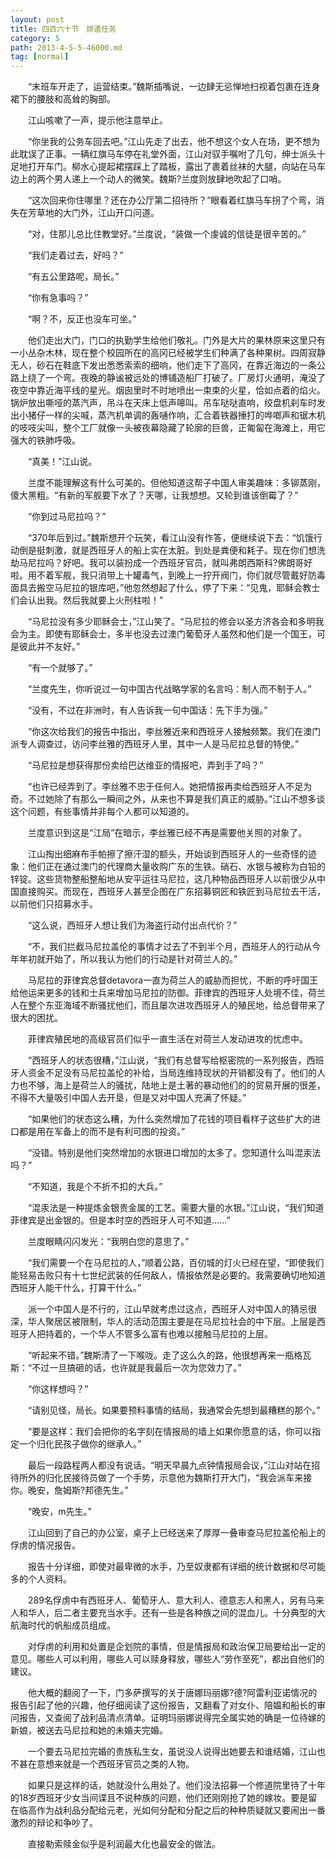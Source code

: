 ```yaml
---
layout: post
title: 四百六十节　排遣任务
category: 5
path: 2013-4-5-5-46000.md
tag: [normal]
---
```


　　“末班车开走了，运营结束。”魏斯插嘴说，一边肆无忌惮地扫视着包裹在连身裙下的腰肢和高耸的胸部。

　　江山咳嗽了一声，提示他注意举止。

　　“你坐我的公务车回去吧。”江山先走了出去，他不想这个女人在场，更不想为此耽误了正事。一辆红旗马车停在礼堂外面，江山对驭手嘱咐了几句，绅士派头十足地打开车门。柳水心提起裙摆踩上了踏板，露出了裹着丝袜的大腿，向站在马车边上的两个男人递上一个动人的微笑。魏斯?兰度则放肆地吹起了口哨。

　　“这次回来你住哪里？还在办公厅第二招待所？”眼看着红旗马车拐了个弯，消失在芳草地的大门外，江山开口问道。

　　“对，住那儿总比住教堂好。”兰度说，“装做一个虔诚的信徒是很辛苦的。”

　　“我们走着过去，好吗？”

　　“有五公里路呢，局长。”

　　“你有急事吗？”

　　“啊？不，反正也没车可坐。”

　　他们走出大门，门口的执勤学生给他们敬礼。门外是大片的果林原来这里只有一小丛杂木林，现在整个校园所在的高冈已经被学生们种满了各种果树。四周寂静无人，砂石在鞋底下发出悉悉索索的细响，他们走下了高冈，在靠近海边的一条公路上绕了一个弯。夜晚的静谧被远处的博铺造船厂打破了。厂房灯火通明，淹没了夜空中靠近海平线的星光。烟囱里时不时地喷出一束束的火星，恰如点着的焰火。锅炉放出嘶哑的蒸汽声，吊斗在天床上低声嗥叫。吊车哒哒直响，绞盘机刹车时发出小猪仔一样的尖喊，蒸汽机单调的轰嗵作响，汇合着铁器捶打的哗啷声和锯木机的吱吱尖叫，整个工厂就像一头被夜幕隐藏了轮廓的巨兽，正匍匐在海滩上，用它强大的铁肺呼吸。

　　“真美！”江山说。

　　兰度不能理解这有什么可美的。但他知道这帮子中国人审美趣味：多铆蒸刚，傻大黑粗。“有新的军舰要下水了？天哪，让我想想。又轮到谁该倒霉了？”

　　“你到过马尼拉吗？”

　　“370年后到过。”魏斯想开个玩笑，看江山没有作答，便继续说下去：“饥饿行动倒是挺刺激，就是西班牙人的船上实在太脏。到处是粪便和耗子。现在你们想洗劫马尼拉吗？好吧。我可以装扮成一个西班牙官员，就叫弗朗西斯科?佛朗哥好啦。用不着军舰，我只消带上十罐毒气，到晚上一拧开阀门，你们就尽管戴好防毒面具去搬空马尼拉的银库吧，”他忽然想起了什么，停了下来：“见鬼，耶稣会教士们会认出我。然后我就要上火刑柱啦！”

　　“马尼拉没有多少耶稣会士，”江山笑了。“马尼拉的修会以圣方济各会和多明我会为主。即使有耶稣会士，多半也没去过澳门葡萄牙人虽然和他们是一个国王，可是彼此并不友好。”

　　“有一个就够了。”

　　“兰度先生，你听说过一句中国古代战略学家的名言吗：制人而不制于人。”

　　“没有，不过在非洲时，有人告诉我一句中国话：先下手为强。”

　　“你这次给我们的报告中指出，李丝雅近来和西班牙人接触频繁。我们在澳门派专人调查过，访问李丝雅的西班牙人里，其中一人是马尼拉总督的特使。”

　　“马尼拉是想获得那份卖给巴达维亚的情报吧，弄到手了吗？”

　　“也许已经弄到了。李丝雅不忠于任何人。她把情报再卖给西班牙人不足为奇。不过她除了有那么一瞬间之外，从来也不算是我们真正的威胁。”江山不想多谈这个问题，有些事情并非每个人都可以知道的。

　　兰度意识到这是“江局”在暗示，李丝雅已经不再是需要他关照的对象了。

　　江山掏出细麻布手帕擦了擦汗湿的额头，开始谈到西班牙人的一些奇怪的迹象：他们正在通过澳门的代理商大量收购广东的生铁。硝石、水银与被称为白铅的锌锭。这些货物整船整船地从安平运往马尼拉，这几种物品西班牙人以前很少从中国直接购买。而现在，西班牙人甚至企图在广东招募铜匠和铁匠到马尼拉去干活，以前他们只招募水手。

　　“这么说，西班牙人想让我们为海盗行动付出点代价？”

　　“不，我们拦截马尼拉盖伦的事情才过去了不到半个月，西班牙人的行动从今年年初就开始了，所以我认为他们的行动是针对荷兰人的。”

　　马尼拉的菲律宾总督detavora一直为荷兰人的威胁而担忧，不断的呼吁国王给他运来更多的钱和士兵来增加马尼拉的防御。菲律宾的西班牙人处境不佳，荷兰人在整个东亚海域不断骚扰他们，而且屡次进攻西班牙人的殖民地，给总督带来了很大的困扰。

　　菲律宾殖民地的高级官员们似乎一直生活在对荷兰人发动进攻的忧虑中。

　　“西班牙人的状态很糟，”江山说，“我们有总督写给枢密院的一系列报告，西班牙人资金不足没有马尼拉盖伦的补给，当局连维持现状的开销都没有了。他们的人力也不够，海上是荷兰人的骚扰，陆地上是土著的暴动他们的的贸易开展的很差，不得不大量吸引中国人去开垦，但是又对中国人充满了怀疑。”

　　“如果他们的状态这么糟，为什么突然增加了花钱的项目看样子这些扩大的进口都是用在军备上的而不是有利可图的投资。”

　　“没错。特别是他们突然增加的水银进口增加的太多了。您知道什么叫混汞法吗？”

　　“不知道，我是个不折不扣的大兵。”

　　“混汞法是一种提炼金银贵金属的工艺。需要大量的水银。”江山说，“我们知道菲律宾是出金银的。但是本时空的西班牙人可不知道……”

　　兰度眼睛闪闪发光：“我明白您的意思了。”

　　“我们需要一个在马尼拉的人，”顺着公路，百仞城的灯火已经在望，“即使我们能轻易击败只有十七世纪武装的任何敌人，情报依然是必要的。我需要确切地知道西班牙人能干什么，打算干什么。”

　　派一个中国人是不行的，江山早就考虑过这点，西班牙人对中国人的猜忌很深，华人聚居区被限制，华人的活动范围主要是在马尼拉社会的中下层。上层是西班牙人把持着的，一个华人不管多么富有也难以接触马尼拉的上层。

　　“听起来不错。”魏斯清了一下喉咙。走了这么久的路，他很想再来一瓶格瓦斯：“不过一旦搞砸的话，也许就是我最后一次为您效力了。”

　　“你这样想吗？”

　　“请别见怪，局长。如果要预料事情的结局，我通常会先想到最糟糕的那个。”

　　“要是这样：我们会把你的名字刻在情报局的墙上如果你愿意的话，你可以指定一个归化民孩子做你的继承人。”

　　最后一段路程两人都没有说话。“明天早晨九点钟情报局会议，”江山对站在招待所外的归化民接待员做了一个手势，示意他为魏斯打开大门，“我会派车来接你。晚安，詹姆斯?邦德先生。”

　　“晚安，m先生。”

　　江山回到了自己的办公室，桌子上已经送来了厚厚一叠审查马尼拉盖伦船上的俘虏的情况报告。

　　报告十分详细，即使对最卑微的水手，乃至奴隶都有详细的统计数据和尽可能多的个人资料。

　　289名俘虏中有西班牙人、葡萄牙人、意大利人、德意志人和黑人，另有马来人和华人，后二者主要充当水手。还有一些是各种族之间的混血儿。十分典型的大航海时代的帆船成员组成。

　　对俘虏的利用和处置是企划院的事情，但是情报局和政治保卫局要给出一定的意见。哪些人可以利用，哪些人可以赎身释放，哪些人“劳作至死”，都出自他们的建议。

　　他大概的翻阅了一下，门多萨撰写的关于唐娜玛丽娜?德?阿雷利亚诺情况的报告引起了他的兴趣，他仔细阅读了这份报告，又翻看了对女仆、陪媪和船长的审问报告，又查阅了战利品清点清单。证明玛丽娜说得完全属实她的确是一位待嫁的新娘，被送去马尼拉和她的未婚夫完婚。

　　一个要去马尼拉完婚的贵族私生女，虽说没人说得出她要去和谁结婚，江山也不甚在意想来就是一个西班牙官员之类的人物。

　　如果只是这样的话，她就没什么用处了。他们没法招募一个修道院里待了十年的18岁西班牙少女当间谍且不说种族的问题，他们还刚刚抢了她的嫁妆。要是留在临高作为战利品分配给元老，光如何分配和分配之后的种种质疑就又要闹出一番激烈的辩论和争吵了。

　　直接勒索赎金似乎是利润最大化也最安全的做法。